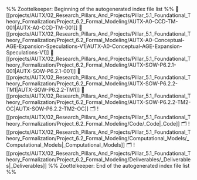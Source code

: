 %% Zoottelkeeper: Beginning of the autogenerated index file list  %%
📄 [[projects/AUTX/02_Research_Pillars_And_Projects/Pillar_5.1_Foundational_Theory_Formalization/Project_6.2_Formal_Modeling/AUTX-A0-CCD-TM-001|AUTX-A0-CCD-TM-001]]
📄 [[projects/AUTX/02_Research_Pillars_And_Projects/Pillar_5.1_Foundational_Theory_Formalization/Project_6.2_Formal_Modeling/AUTX-A0-Conceptual-AGE-Expansion-Speculations-V1|AUTX-A0-Conceptual-AGE-Expansion-Speculations-V1]]
📄 [[projects/AUTX/02_Research_Pillars_And_Projects/Pillar_5.1_Foundational_Theory_Formalization/Project_6.2_Formal_Modeling/AUTX-SOW-P6.2.1-001|AUTX-SOW-P6.2.1-001]]
📄 [[projects/AUTX/02_Research_Pillars_And_Projects/Pillar_5.1_Foundational_Theory_Formalization/Project_6.2_Formal_Modeling/AUTX-SOW-P6.2.2-TM1|AUTX-SOW-P6.2.2-TM1]]
📄 [[projects/AUTX/02_Research_Pillars_And_Projects/Pillar_5.1_Foundational_Theory_Formalization/Project_6.2_Formal_Modeling/AUTX-SOW-P6.2.2-TM2-OC|AUTX-SOW-P6.2.2-TM2-OC]]
🗂️ ![[projects/AUTX/02_Research_Pillars_And_Projects/Pillar_5.1_Foundational_Theory_Formalization/Project_6.2_Formal_Modeling/Code/_Code|_Code]]
🗂️ ![[projects/AUTX/02_Research_Pillars_And_Projects/Pillar_5.1_Foundational_Theory_Formalization/Project_6.2_Formal_Modeling/Computational_Models/_Computational_Models|_Computational_Models]]
🗂️ ![[projects/AUTX/02_Research_Pillars_And_Projects/Pillar_5.1_Foundational_Theory_Formalization/Project_6.2_Formal_Modeling/Deliverables/_Deliverables|_Deliverables]]
%% Zoottelkeeper: End of the autogenerated index file list  %%
